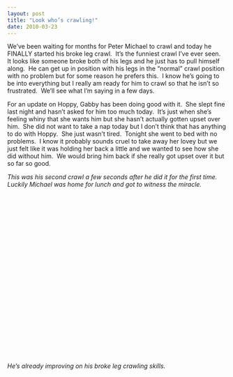 ```yaml
---
layout: post
title: "Look who’s crawling!"
date: 2010-03-23
---
```


<p>We’ve been waiting for months for Peter Michael to crawl and today he FINALLY started his broke leg crawl.&#160; It’s the funniest crawl I’ve ever seen.&#160; It looks like someone broke both of his legs and he just has to pull himself along.&#160; He can get up in position with his legs in the “normal” crawl position with no problem but for some reason he prefers this.&#160; I know he’s going to be into everything but I really am ready for him to crawl so that he isn’t so frustrated.&#160; We’ll see what I’m saying in a few days.&#160; </p>  <p>For an update on Hoppy, Gabby has been doing good with it.&#160; She slept fine last night and hasn’t asked for him too much today.&#160; It’s just when she’s feeling whiny that she wants him but she hasn’t actually gotten upset over him.&#160; She did not want to take a nap today but I don’t think that has anything to do with Hoppy.&#160; She just wasn’t tired.&#160; Tonight she went to bed with no problems.&#160; I know it probably sounds cruel to take away her lovey but we just felt like it was holding her back a little and we wanted to see how she did without him.&#160; We would bring him back if she really got upset over it but so far so good.&#160; </p>  <p><em>This was his second crawl a few seconds after he did it for the first time.&#160; Luckily Michael was home for lunch and got to witness the miracle.</em>     <br /></p>  <div style="padding-bottom: 0px; margin: 0px; padding-left: 0px; padding-right: 0px; display: inline; float: none; padding-top: 0px" id="scid:5737277B-5D6D-4f48-ABFC-DD9C333F4C5D:9527eea4-7b4c-444a-8896-2232df1a9202" class="wlWriterEditableSmartContent"><div><object width="425" height="355"><param name="movie" value="http://www.youtube.com/v/FOKPIqlG0wk&amp;hl=en"></param><embed src="http://www.youtube.com/v/FOKPIqlG0wk&amp;hl=en" type="application/x-shockwave-flash" width="425" height="355"></embed></object></div></div>  <p><em>     <br />He’s already improving on his broke leg crawling skills.</em>    <div style="padding-bottom: 0px; margin: 0px; padding-left: 0px; padding-right: 0px; display: inline; float: none; padding-top: 0px" id="scid:5737277B-5D6D-4f48-ABFC-DD9C333F4C5D:2d820fad-31b6-4333-86df-1c263e5a0907" class="wlWriterEditableSmartContent"><div><object width="425" height="355"><param name="movie" value="http://www.youtube.com/v/pP280NTzWZI&amp;hl=en"></param><embed src="http://www.youtube.com/v/pP280NTzWZI&amp;hl=en" type="application/x-shockwave-flash" width="425" height="355"></embed></object></div></div></p>
